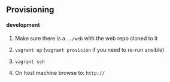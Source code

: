 ## Provisioning

#### development

1. Make sure there is a `../web` with the web repo cloned to it

1. `vagrant up`  (`vagrant provision` if you need to re-run ansible)

1. `vagrant ssh`

1. On host machine browse to: `http://`

